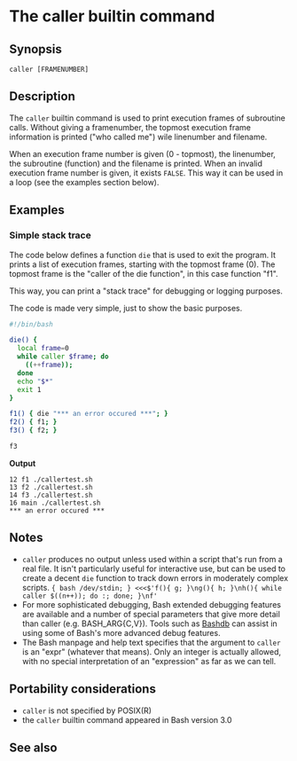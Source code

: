 # The caller builtin command

## Synopsis

    caller [FRAMENUMBER]

## Description

The `caller` builtin command is used to print execution frames of
subroutine calls. Without giving a framenumber, the topmost execution
frame information is printed (\"who called me\") wile linenumber and
filename.

When an execution frame number is given (0 - topmost), the linenumber,
the subroutine (function) and the filename is printed. When an invalid
execution frame number is given, it exists `FALSE`. This way it can be
used in a loop (see the examples section below).

## Examples

### Simple stack trace

The code below defines a function `die` that is used to exit the
program. It prints a list of execution frames, starting with the topmost
frame (0). The topmost frame is the \"caller of the die function\", in
this case function \"f1\".

This way, you can print a \"stack trace\" for debugging or logging
purposes.

The code is made very simple, just to show the basic purposes.

``` bash
#!/bin/bash

die() {
  local frame=0
  while caller $frame; do
    ((++frame));
  done
  echo "$*"
  exit 1
}

f1() { die "*** an error occured ***"; }
f2() { f1; }
f3() { f2; }

f3
```

**Output**

    12 f1 ./callertest.sh
    13 f2 ./callertest.sh
    14 f3 ./callertest.sh
    16 main ./callertest.sh
    *** an error occured ***

## Notes

-   `caller` produces no output unless used within a script that's run
    from a real file. It isn't particularly useful for interactive use,
    but can be used to create a decent `die` function to track down
    errors in moderately complex scripts.
    `{ bash /dev/stdin; } <<<$'f(){ g; }\ng(){ h; }\nh(){ while caller $((n++)); do :; done; }\nf'`
-   For more sophisticated debugging, Bash extended debugging features
    are available and a number of special parameters that give more
    detail than caller (e.g. BASH_ARG{C,V}). Tools such as
    [Bashdb](http://bashdb.sourceforge.net/) can assist in using some of
    Bash's more advanced debug features.
-   The Bash manpage and help text specifies that the argument to
    `caller` is an \"expr\" (whatever that means). Only an integer is
    actually allowed, with no special interpretation of an
    \"expression\" as far as we can tell.

## Portability considerations

-   `caller` is not specified by POSIX(R)
-   the `caller` builtin command appeared in Bash version 3.0

## See also
